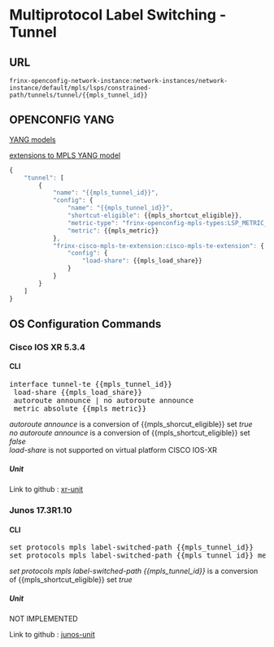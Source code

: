 # Multiprotocol Label Switching - Tunnel

## URL

```
frinx-openconfig-network-instance:network-instances/network-instance/default/mpls/lsps/constrained-path/tunnels/tunnel/{{mpls_tunnel_id}}
```

## OPENCONFIG YANG

[YANG models](https://github.com/FRINXio/openconfig/tree/master/mpls/src/main/yang)

[extensions to MPLS YANG model](https://github.com/FRINXio/openconfig/tree/master/network-instance/src/main/yang)

```javascript
{
    "tunnel": [
        {
            "name": "{{mpls_tunnel_id}}",
            "config": {
                "name": "{{mpls_tunnel_id}}",
                "shortcut-eligible": {{mpls_shortcut_eligible}},
                "metric-type": "frinx-openconfig-mpls-types:LSP_METRIC_ABSOLUTE",
                "metric": {{mpls_metric}}
            },
            "frinx-cisco-mpls-te-extension:cisco-mpls-te-extension": {
                "config": {
                    "load-share": {{mpls_load_share}}
                }
            }
        }
    ]
}
```

## OS Configuration Commands

### Cisco IOS XR 5.3.4

#### CLI

<pre>
interface tunnel-te {{mpls_tunnel_id}}
 load-share {{mpls_load_share}}
 autoroute announce | no autoroute announce
 metric absolute {{mpls_metric}}
</pre>

*autoroute announce* is a conversion of {{mpls_shorcut_eligible}} set *true*  
*no autoroute announce* is a conversion of {{mpls_shortcut_eligible}} set *false*  
*load-share* is not supported on virtual platform CISCO IOS-XR

##### Unit

Link to github : [xr-unit](https://github.com/FRINXio/cli-units/tree/master/ios-xr/mpls)

### Junos 17.3R1.10

#### CLI

<pre>
set protocols mpls label-switched-path {{mpls_tunnel_id}}
set protocols mpls label-switched-path {{mpls_tunnel_id}} metric {{mpls_metric}}
</pre>

*set protocols mpls label-switched-path {{mpls_tunnel_id}}* is a conversion of {{mpls_shortcut_eligible}} set *true*  

##### Unit

NOT IMPLEMENTED

Link to github : [junos-unit]()
